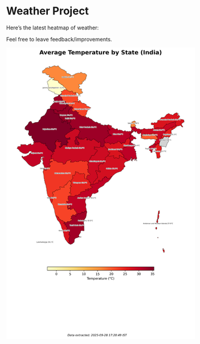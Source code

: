 # Weather Project

Here’s the latest heatmap of weather:

Feel free to leave feedback/improvements.

![India Heatmap](docs/assets/india_heatmap.png?v=D9211C)
